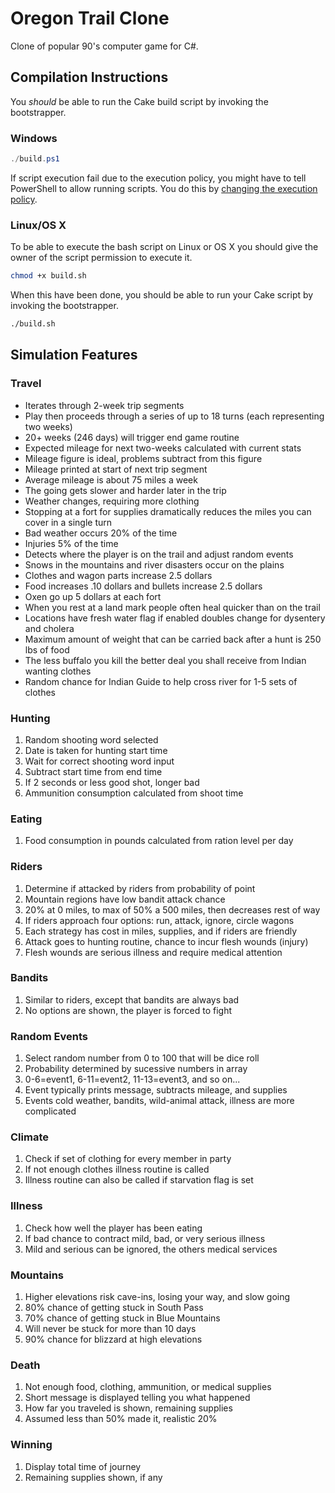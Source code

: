 # Oregon Trail Clone #

Clone of popular 90's computer game for C#.

## Compilation Instructions ##

You *should* be able to run the Cake build script by invoking the bootstrapper.

### Windows ###

```powershell
./build.ps1
```

If script execution fail due to the execution policy, you might have to
tell PowerShell to allow running scripts. You do this by
[changing the execution policy](https://technet.microsoft.com/en-us/library/ee176961.aspx).

### Linux/OS X ###

To be able to execute the bash script on Linux or OS X you should
give the owner of the script permission to execute it.

```bash
chmod +x build.sh
```

When this have been done, you should be able to run your Cake script
by invoking the bootstrapper.

```bash
./build.sh
```

## Simulation Features ##

### Travel ###
 * Iterates through 2-week trip segments
 * Play then proceeds through a series of up to 18 turns 
   (each representing two weeks)
 * 20+ weeks (246 days) will trigger end game routine
 * Expected mileage for next two-weeks calculated with current stats
 * Mileage figure is ideal, problems subtract from this figure
 * Mileage printed at start of next trip segment
 * Average mileage is about 75 miles a week
 * The going gets slower and harder later in the trip
 * Weather changes, requiring more clothing
 * Stopping at a fort for supplies dramatically reduces 
   the miles you can cover in a single turn
 * Bad weather occurs 20% of the time
 * Injuries 5% of the time
 * Detects where the player is on the trail and adjust random events
 * Snows in the mountains and river disasters occur on the plains
 * Clothes and wagon parts increase 2.5 dollars
 * Food increases .10 dollars and bullets increase 2.5 dollars
 * Oxen go up 5 dollars at each fort
 * When you rest at a land mark people often heal quicker than on the trail
 * Locations have fresh water flag if enabled doubles change for dysentery
   and cholera
 * Maximum amount of weight that can be carried back after a hunt
   is 250 lbs of food
 * The less buffalo you kill the better deal you shall receive
   from Indian wanting clothes
 * Random chance for Indian Guide to help cross river for 1-5 sets of clothes
 
### Hunting ###
1. Random shooting word selected
2. Date is taken for hunting start time
3. Wait for correct shooting word input
4. Subtract start time from end time
5. If 2 seconds or less good shot, longer bad
6. Ammunition consumption calculated from shoot time

### Eating ###
 1. Food consumption in pounds calculated from ration level per day

### Riders ###
 1. Determine if attacked by riders from probability of point
 2. Mountain regions have low bandit attack chance
 3. 20% at 0 miles, to max of 50% a 500 miles, then decreases rest of way
 4. If riders approach four options: run, attack, ignore, circle wagons
 5. Each strategy has cost in miles, supplies, and if riders are friendly
 6. Attack goes to hunting routine, chance to incur flesh wounds (injury)
 7. Flesh wounds are serious illness and require medical attention

### Bandits ###
 1. Similar to riders, except that bandits are always bad
 2. No options are shown, the player is forced to fight

### Random Events ###
 1. Select random number from 0 to 100 that will be dice roll
 2. Probability determined by sucessive numbers in array
 3. 0-6=event1, 6-11=event2, 11-13=event3, and so on...
 4. Event typically prints message, subtracts mileage, and supplies
 5. Events cold weather, bandits, wild-animal attack, illness
 are more complicated

### Climate ###
 1. Check if set of clothing for every member in party
 2. If not enough clothes illness routine is called
 3. Illness routine can also be called if starvation flag is set

### Illness ###
 1. Check how well the player has been eating
 2. If bad chance to contract mild, bad, or very serious illness
 3. Mild and serious can be ignored, the others medical services

### Mountains ###
 1. Higher elevations risk cave-ins, losing your way, and slow going
 2. 80% chance of getting stuck in South Pass
 3. 70% chance of getting stuck in Blue Mountains
 4. Will never be stuck for more than 10 days
 5. 90% chance for blizzard at high elevations

### Death ###
 1. Not enough food, clothing, ammunition, or medical supplies
 2. Short message is displayed telling you what happened
 3. How far you traveled is shown, remaining supplies
 4. Assumed less than 50% made it, realistic 20%

### Winning ###
 1. Display total time of journey
 2. Remaining supplies shown, if any